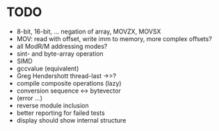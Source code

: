 TODO
====

* 8-bit, 16-bit, ... negation of array, MOVZX, MOVSX
* MOV: read with offset, write imm to memory, more complex offsets?
* all ModR/M addressing modes?
* sint- and byte-array operation
* SIMD
* gccvalue (equivalent)
* Greg Hendershott thread-last ->>?
* compile composite operations (lazy)
* conversion sequence <-> bytevector
* (error ...)
* reverse module inclusion
* better reporting for failed tests
* display should show internal structure
